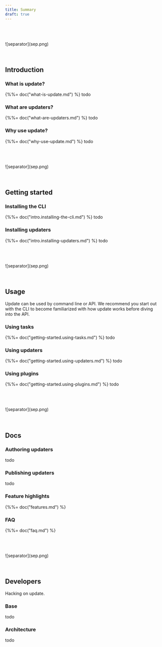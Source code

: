 ```yaml
---
title: Summary
draft: true
---
```

<br>
<br>
<br>
![separator](sep.png)
<br>
<br>
<br>

## Introduction
### What is update?
{%%= doc("what-is-update.md") %}
todo

### What are updaters?
{%%= doc("what-are-updaters.md") %}
todo

### Why use update?
{%%= doc("why-use-update.md") %}
todo

<br>
<br>
<br>
![separator](sep.png)
<br>
<br>
<br>

## Getting started
### Installing the CLI
{%%= doc("intro.installing-the-cli.md") %}
todo

### Installing updaters
{%%= doc("intro.installing-updaters.md") %}
todo

<br>
<br>
<br>
![separator](sep.png)
<br>
<br>
<br>

## Usage
Update can be used by command line or API. We recommend you start out with the CLI to become familiarized with how update works before diving into the API.

### Using tasks
{%%= doc("getting-started.using-tasks.md") %}
todo

### Using updaters
{%%= doc("getting-started.using-updaters.md") %}
todo

### Using plugins
{%%= doc("getting-started.using-plugins.md") %}
todo

<br>
<br>
<br>
![separator](sep.png)
<br>
<br>
<br>

## Docs

### Authoring updaters
todo

### Publishing updaters
todo

### Feature highlights
{%%= doc("features.md") %}

### FAQ
{%%= doc("faq.md") %}

<br>
<br>
<br>
![separator](sep.png)
<br>
<br>
<br>

## Developers
Hacking on update.

### Base
todo

### Architecture
todo
